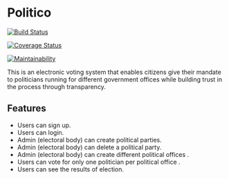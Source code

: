 # Politico

[![Build Status](https://travis-ci.com/Jesse-efe/Politico.svg?branch=develop)](https://travis-ci.com/Jesse-efe/Politico)

[![Coverage Status](https://coveralls.io/repos/github/Jesse-efe/Politico/badge.svg?branch=ft-cant-create-duplicates-of-same-entity-163574839)](https://coveralls.io/github/Jesse-efe/Politico?branch=ft-cant-create-duplicates-of-same-entity-163574839)

[![Maintainability](https://api.codeclimate.com/v1/badges/384a8468321896f6ca64/maintainability)](https://codeclimate.com/github/Jesse-efe/Politico/maintainability)

This is an electronic voting system that enables citizens give their mandate to politicians running for different government offices
while building trust in the process through transparency.

## Features
   - Users can sign up.
   - Users can login.
   - Admin (electoral body) can create political parties.
   - Admin (electoral body) can delete a political party.
   - Admin (electoral body) can create different political offices .
   - Users can vote for only one politician per political office .
   - Users can see the results of election.
